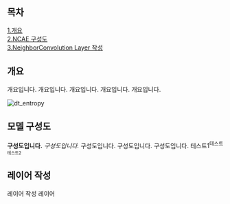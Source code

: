 
## 목차 </br>
[1.개요](#개요) </br>
[2.NCAE 구성도](#모델-구성도) </br>
[3.NeighborConvolution Layer 작성](#레이어-작성) </br>



## 개요
개요입니다.
개요입니다.
개요입니다.
개요입니다.
개요입니다.

![dt_entropy](https://user-images.githubusercontent.com/92897860/143824620-48ad1bce-8029-477b-b7c2-b6ce1e426369.png)



## 모델 구성도
**구성도입니다.**
*구성도입니다.*
구성도입니다.
구성도입니다.
구성도입니다.
테스트1<sup>테스트<sup>테스트2
  

## 레이어 작성
레이어 작성
레이어 
